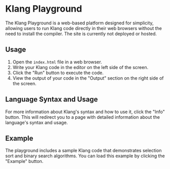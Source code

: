 # Klang Playground

The Klang Playground is a web-based platform designed for simplicity, allowing users to run Klang code directly in their web browsers without the need to install the compiler. The site is currently not deployed or hosted.

## Usage

1. Open the `index.html` file in a web browser.
2. Write your Klang code in the editor on the left side of the screen.
3. Click the "Run" button to execute the code.
4. View the output of your code in the "Output" section on the right side of the screen.

## Language Syntax and Usage

For more information about Klang's syntax and how to use it, click the "Info" button. This will redirect you to a page with detailed information about the language's syntax and usage.

## Example

The playground includes a sample Klang code that demonstrates selection sort and binary search algorithms. You can load this example by clicking the "Example" button.
